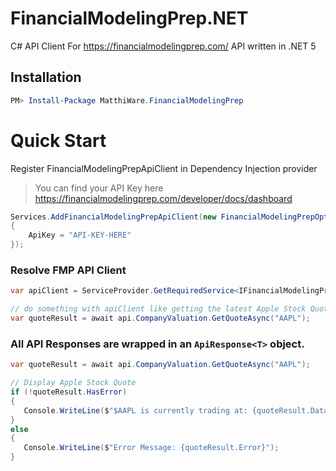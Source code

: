 # FinancialModelingPrep.NET
C# API Client For https://financialmodelingprep.com/ API written in .NET 5

## Installation
```powershell
PM> Install-Package MatthiWare.FinancialModelingPrep
```

# Quick Start

Register FinancialModelingPrepApiClient in Dependency Injection provider
> You can find your API Key here https://financialmodelingprep.com/developer/docs/dashboard
``` csharp
Services.AddFinancialModelingPrepApiClient(new FinancialModelingPrepOptions() 
{
    ApiKey = "API-KEY-HERE"
});
```

### Resolve FMP API Client

``` csharp
var apiClient = ServiceProvider.GetRequiredService<IFinancialModelingPrepApiClient>();

// do something with apiClient like getting the latest Apple Stock Quote
var quoteResult = await api.CompanyValuation.GetQuoteAsync("AAPL");
```

### All API Responses are wrapped in an `ApiResponse<T>` object.

``` csharp
var quoteResult = await api.CompanyValuation.GetQuoteAsync("AAPL");

// Display Apple Stock Quote
if (!quoteResult.HasError)
{
   Console.WriteLine($"$AAPL is currently trading at: {quoteResult.Data.Price}");
} 
else 
{
   Console.WriteLine($"Error Message: {quoteResult.Error}");
}
```

